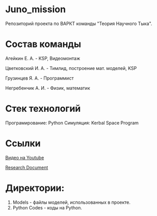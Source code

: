 # Juno_mission
Репозиторий проекта по ВАРКТ команды "Теория Научного Тыка".

# Состав команды
Агейкин Е. А. - ​KSP, Видеомонтаж

Цветковский И. А. - Тимлид, построение мат. моделей, KSP

Грузинцев Я. А. - ​Программист

Негребенчик А. И. - Физик, математик

# Стек технологий
Програмирование: Python
Симуляция: Kerbal Space Program

# Ссылки
[Видео на Youtube](https://youtu.be/9_jOfhB6b-M)

[Research Document](https://docs.google.com/document/d/12NEtoWkeKMTiM3ShJ-TQhK2-Ngo3yKUdsegZgKDTU3g/edit#heading=h.3rdcrjn)

# Директории:
1. Models - файлы моделей, использованных в проекте.
2. Python Codes - коды на Python.
